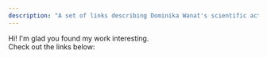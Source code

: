 ```yaml
---
description: "A set of links describing Dominika Wanat's scientific activities: the collection is updated as needed."
---
```


Hi! I'm glad you found my work interesting.  
Check out the links below:
